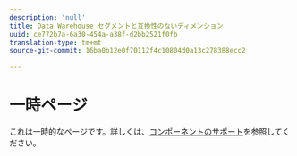 ```yaml
---
description: 'null'
title: Data Warehouse セグメントと互換性のないディメンション
uuid: ce772b7a-6a30-454a-a38f-d2bb2521f0fb
translation-type: tm+mt
source-git-commit: 16ba0b12e0f70112f4c10804d0a13c278388ecc2

---
```



# 一時ページ

<!-- This page is a duplicate of dimension-support.md. Once internal redirects are in place, we can remove this page and point it to dimension-support.md. -->

これは一時的なページです。詳しくは、[コンポーネントのサポート](component-support.md)を参照してください。
